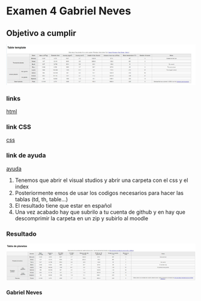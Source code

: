 # Examen 4 Gabriel Neves

## Objetivo a cumplir
<img src="Captura.JPG">

### links
<a href="https://github.com/mdn/learning-area/blob/master/html/tables/assessment-start/blank-template.html">html</a>

### link CSS
<a href="https://github.com/mdn/learning-area/blob/master/html/tables/assessment-start/minimal-table.css">css</a>

### link de ayuda
<a href="https://developer.mozilla.org/en-US/docs/Learn/HTML/Tables/Structuring_planet_data#Assessment_or_further_help">ayuda</a>

1. Tenemos que abrir el visual studios y abrir una carpeta con el css y el index
2. Posteriormente emos de usar los codigos necesarios para hacer las tablas (td, th, table...)
3. El resultado tiene que estar en español
4. Una vez acabado hay que subrilo a tu cuenta de github y en hay que descomprimir la carpeta en un zip y subirlo al moodle

### Resultado
<img src="Captura2.JPG">

#### Gabriel Neves

